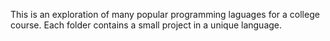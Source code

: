 This is an exploration of many popular programming laguages for a college course. Each folder contains a small project in a unique language.

